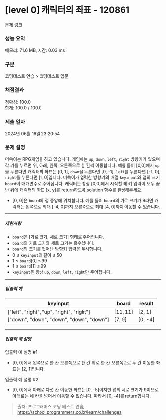 # [level 0] 캐릭터의 좌표 - 120861 

[문제 링크](https://school.programmers.co.kr/learn/courses/30/lessons/120861) 

### 성능 요약

메모리: 71.6 MB, 시간: 0.03 ms

### 구분

코딩테스트 연습 > 코딩테스트 입문

### 채점결과

정확성: 100.0<br/>합계: 100.0 / 100.0

### 제출 일자

2024년 06월 16일 23:20:54

### 문제 설명

<p>머쓱이는 RPG게임을 하고 있습니다. 게임에는 <code>up</code>, <code>down</code>, <code>left</code>, <code>right</code> 방향키가 있으며 각 키를 누르면 위, 아래, 왼쪽, 오른쪽으로 한 칸씩 이동합니다. 예를 들어 [0,0]에서 <code>up</code>을 누른다면 캐릭터의 좌표는 [0, 1], <code>down</code>을 누른다면 [0, -1], <code>left</code>를 누른다면 [-1, 0], <code>right</code>를 누른다면 [1, 0]입니다. 머쓱이가 입력한 방향키의 배열 <code>keyinput</code>와 맵의 크기 <code>board</code>이 매개변수로 주어집니다. 캐릭터는 항상 [0,0]에서 시작할 때 키 입력이 모두 끝난 뒤에 캐릭터의 좌표 [x, y]를 return하도록 solution 함수를 완성해주세요.</p>

<ul>
<li>[0, 0]은 <code>board</code>의 정 중앙에 위치합니다. 예를 들어 <code>board</code>의 가로 크기가 9라면 캐릭터는 왼쪽으로 최대 [-4, 0]까지 오른쪽으로 최대 [4, 0]까지 이동할 수 있습니다.</li>
</ul>

<hr>

<h5>제한사항</h5>

<ul>
<li><code>board</code>은 [가로 크기, 세로 크기] 형태로 주어집니다.</li>
<li><code>board</code>의 가로 크기와 세로 크기는 홀수입니다.</li>
<li><code>board</code>의 크기를 벗어난 방향키 입력은 무시합니다.</li>
<li>0 ≤ <code>keyinput</code>의 길이 ≤ 50</li>
<li>1 ≤ <code>board</code>[0]&nbsp;≤ 99</li>
<li>1 ≤ <code>board</code>[1] ≤ 99</li>
<li><code>keyinput</code>은 항상 <code>up</code>, <code>down</code>, <code>left</code>, <code>right</code>만 주어집니다.</li>
</ul>

<hr>

<h5>입출력 예</h5>
<table class="table">
        <thead><tr>
<th>keyinput</th>
<th>board</th>
<th>result</th>
</tr>
</thead>
        <tbody><tr>
<td>["left", "right", "up", "right", "right"]</td>
<td>[11, 11]</td>
<td>[2, 1]</td>
</tr>
<tr>
<td>["down", "down", "down", "down", "down"]</td>
<td>[7, 9]</td>
<td>[0, -4]</td>
</tr>
</tbody>
      </table>
<hr>

<h5>입출력 예 설명</h5>

<p>입출력 예 설명 #1</p>

<ul>
<li>[0, 0]에서 왼쪽으로 한 칸 오른쪽으로 한 칸 위로 한 칸 오른쪽으로 두 칸 이동한 좌표는 [2, 1]입니다.</li>
</ul>

<p>입출력 예 설명 #2</p>

<ul>
<li>[0, 0]에서 아래로 다섯 칸 이동한 좌표는 [0, -5]이지만 맵의 세로 크기가 9이므로 아래로는 네 칸을 넘어서 이동할 수 없습니다. 따라서 [0, -4]를 return합니다.</li>
</ul>


> 출처: 프로그래머스 코딩 테스트 연습, https://school.programmers.co.kr/learn/challenges